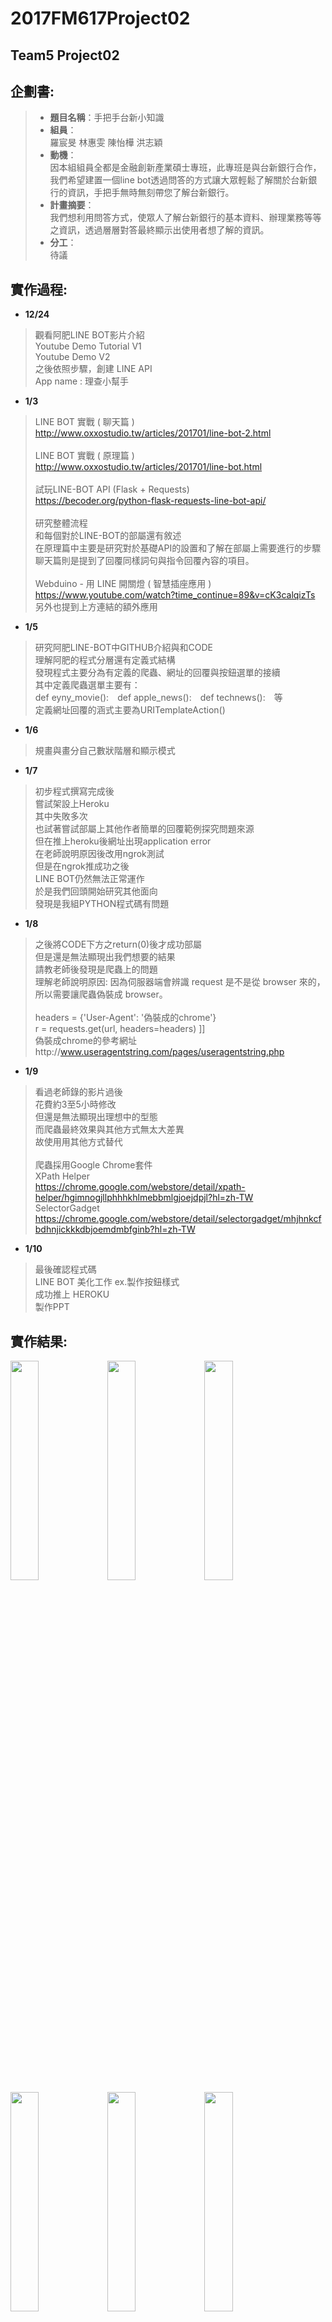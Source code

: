 # 2017FM617Project02 #
## Team5 Project02 ##
## 企劃書:
>* **題目名稱**：手把手台新小知識
>* **組員**：
</br>   羅宸旻 林惠雯 陳怡樺 洪志穎
>* **動機**：
</br>   因本組組員全都是金融創新產業碩士專班，此專班是與台新銀行合作，我們希望建置一個line bot透過問答的方式讓大眾輕鬆了解關於台新銀行的資訊，手把手無時無刻帶您了解台新銀行。
>* **計畫摘要**：
</br>   我們想利用問答方式，使眾人了解台新銀行的基本資料、辦理業務等等之資訊，透過層層對答最終顯示出使用者想了解的資訊。
>* **分工**：
</br>   待議
## 實作過程:
* **12/24**
> 觀看阿肥LINE BOT影片介紹
</br> Youtube Demo Tutorial V1
</br> Youtube Demo V2
</br> 之後依照步驟，創建 LINE API
</br> App name : 理查小幫手

* **1/3**
> LINE BOT 實戰 ( 聊天篇 )
</br> http://www.oxxostudio.tw/articles/201701/line-bot-2.html
</br></br> LINE BOT 實戰 ( 原理篇 )
</br> http://www.oxxostudio.tw/articles/201701/line-bot.html
</br></br> 試玩LINE-BOT API  (Flask + Requests)
</br> https://becoder.org/python-flask-requests-line-bot-api/
</br></br> 研究整體流程
</br>和每個對於LINE-BOT的部屬還有敘述
</br>在原理篇中主要是研究對於基礎API的設置和了解在部屬上需要進行的步驟
</br>聊天篇則是提到了回覆同樣詞句與指令回覆內容的項目。
</br></br> Webduino - 用 LINE 開關燈 ( 智慧插座應用 )
</br> https://www.youtube.com/watch?time_continue=89&v=cK3calqizTs
</br> 另外也提到上方連結的額外應用

* **1/5**
>研究阿肥LINE-BOT中GITHUB介紹與和CODE
</br> 理解阿肥的程式分層還有定義式結構
</br> 發現程式主要分為有定義的爬蟲、網址的回覆與按鈕選單的接續
</br> 其中定義爬蟲選單主要有：
</br> def eyny_movie():　def apple_news():　def technews():　等
</br> 定義網址回覆的涵式主要為URITemplateAction()

* **1/6**
>規畫與畫分自己數狀階層和顯示模式

* **1/7**
>初步程式撰寫完成後
</br>嘗試架設上Heroku
</br>其中失敗多次
</br>也試著嘗試部屬上其他作者簡單的回覆範例探究問題來源
</br>但在推上heroku後網址出現application error
</br>在老師說明原因後改用ngrok測試
</br>但是在ngrok推成功之後
</br>LINE BOT仍然無法正常運作
</br>於是我們回頭開始研究其他面向
</br>發現是我組PYTHON程式碼有問題

* **1/8**
>之後將CODE下方之return(0)後才成功部屬
</br>但是還是無法顯現出我們想要的結果
</br>請教老師後發現是爬蟲上的問題
</br>理解老師說明原因: 因為伺服器端會辨識 request 是不是從 browser 來的，所以需要讓爬蟲偽裝成 browser。
</br></br> headers = {'User-Agent': '偽裝成的chrome'}
</br> r = requests.get(url, headers=headers)  ]]
</br>偽裝成chrome的參考網址http://www.useragentstring.com/pages/useragentstring.php

* **1/9**
>看過老師錄的影片過後
</br>花費約3至5小時修改
</br>但還是無法顯現出理想中的型態
</br>而爬蟲最終效果與其他方式無太大差異
</br>故使用用其他方式替代
</br></br>爬蟲採用Google Chrome套件
</br>XPath Helper
</br> https://chrome.google.com/webstore/detail/xpath-helper/hgimnogjllphhhkhlmebbmlgjoejdpjl?hl=zh-TW
</br>SelectorGadget
</br> https://chrome.google.com/webstore/detail/selectorgadget/mhjhnkcfbdhnjickkkdbjoemdmbfginb?hl=zh-TW

* **1/10**
>最後確認程式碼
</br> LINE BOT 美化工作 ex.製作按鈕樣式
</br> 成功推上 HEROKU
</br> 製作PPT

## 實作結果:
<img src="https://i.imgur.com/7WRVZ6k.png" width="30%" height="30%">
<img src="https://i.imgur.com/TzX3nTn.png" width="30%" height="30%">
<img src="https://i.imgur.com/zNSLbcC.png" width="30%" height="30%">
<img src="https://i.imgur.com/ct18io7.png" width="30%" height="30%">
<img src="https://i.imgur.com/8r6zSzV.png" width="30%" height="30%">
<img src="https://i.imgur.com/xr8H9oI.png" width="30%" height="30%">
<img src="https://i.imgur.com/E7Z2Gyf.jpg" width="30%" height="30%">
<img src="https://i.imgur.com/q8GLHNG.png" width="30%" height="30%">
<img src="https://i.imgur.com/gE0lfM5.png" width="30%" height="30%">
<img src="https://i.imgur.com/WqcEwle.png" width="30%" height="30%">
